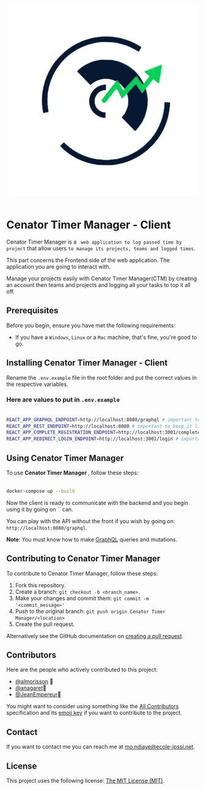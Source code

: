 <div align="center">
	<img width="500" height="500" src="./src/assets/logo.png" alt="Cenator Timer Manager logo">
	<br>
	<br>
</div>

# Cenator Timer Manager - Client

Cenator Timer Manager is a `` web application to log passed time by project`` that allow users `to manage its projects, teams and logged times`.

This part concerns the Frontend side of the web application. The application you are going to interact with.

Manage your projects easily with Cenator Timer Manager(CTM) by creating an account then teams and projects and logging all your tasks to top it all off.

## Prerequisites

Before you begin, ensure you have met the following requirements:
<!--- These are just example requirements. Add, duplicate or remove as required --->
* If you have a `Windows`, `Linux` or a `Mac` machine, that's fine, you're good to go.

## Installing Cenator Timer Manager - Client

Rename the `.env.example` file in the root folder and put the correct values in the respective variables.

### Here are values to put in `.env.example`

```sh

REACT_APP_GRAPHQL_ENDPOINT=http://localhost:8080/graphql # important to keep it like so 
REACT_APP_REST_ENDPOINT=http://localhost:8080 # important to keep it like so 
REACT_APP_COMPLETE_REGISTRATION_ENDPOINT=http://localhost:3001/complete-registration # important to keep it like so 
REACT_APP_REDIRECT_LOGIN_ENDPOINT=http://localhost:3001/login # important to keep it like so 

```
## Using Cenator Timer Manager

To use **Cenator Timer Manager** , follow these steps:

```sh

docker-compose up --build

```
Now the client is ready to communicate with the backend and you begin using it by going on `` can.

You can play with the API without the front if you wish by going on: `http://localhost:8080/graphql`.

**Note**: You must know how to make [GraphQL](https://graphql.org/) queries and mutations.


## Contributing to Cenator Timer Manager
<!--- If your README is long or you have some specific process or steps you want contributors to follow, consider creating a separate CONTRIBUTING.md file--->
To contribute to Cenator Timer Manager, follow these steps:

1. Fork this repository.
2. Create a branch: `git checkout -b <branch_name>`.
3. Make your changes and commit them: `git commit -m '<commit_message>'`
4. Push to the original branch: `git push origin Cenator Timer Manager/<location>`
5. Create the pull request.

Alternatively see the GitHub documentation on [creating a pull request](https://help.github.com/en/github/collaborating-with-issues-and-pull-requests/creating-a-pull-request).

## Contributors

Here are the people who actively contributed to this project:

* [@almorisson](https://github.com/almorisson) 📖
* [@anagaret](https://github.com/Anagaret)📖
* [@JeanEmpereur](https://github.com/JeanEmpereur)📖

You might want to consider using something like the [All Contributors](https://github.com/all-contributors/all-contributors) specification and its [emoji key](https://allcontributors.org/docs/en/emoji-key) if you want to contribute to the project.

## Contact

If you want to contact me you can reach me at <mo.ndiaye@ecole-ipssi.net>.

## License
<!--- If you're not sure which open license to use see https://choosealicense.com/--->

This project uses the following license: [The MIT License (MIT)](./LICENSE.md).
